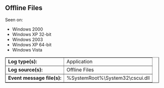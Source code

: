 ## Offline Files

Seen on:
* Windows 2000
* Windows XP 32-bit
* Windows 2003
* Windows XP 64-bit
* Windows Vista

<table border="1" class="docutils">
  <tbody>
    <tr>
      <td><b>Log type(s):</b></td>
      <td>Application</td>
    </tr>
    <tr>
      <td><b>Log source(s):</b></td>
      <td>Offline Files</td>
    </tr>
    <tr>
      <td><b>Event message file(s):</b></td>
      <td>%SystemRoot%\System32\cscui.dll</td>
    </tr>
  </tbody>
</table>

&nbsp;

